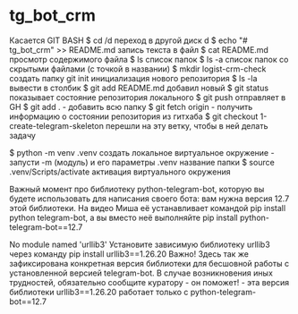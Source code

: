 # tg_bot_crm
Касается GIT BASH
$ cd /d переход в другой диск d
$ echo "# tg_bot_crm" >> README.md запись текста в файл
$ cat README.md просмотр содержимого файла 
$ ls список папок
$ ls -a список папок со скрытыми файлами (с точкой в названии)
$ mkdir logist-crm-check создать папку
git init инициализация нового репозитория
$ ls -la вывести в столбик
$ git add README.md добавил новый 
$ git status показывает состояние репозитория локального
$ git push отправляет в GH
$ git add . - добавить всю папку
$ git fetch origin - получить информацию о состоянии репозитория из гитхаба
$ git checkout 1-create-telegram-skeleton перешли на эту ветку, чтобы в ней делать задачу

$ python -m venv .venv создать локальное виртуальное окружение - запусти -m (модуль) и его параметры .venv название папки
$ source .venv/Scripts/activate активация виртуального окружения

Важный момент про библиотеку python-telegram-bot, которую вы будете использовать для написания своего бота: вам нужна версия 12.7 этой библиотеки. На видео Миша её устанавливает командой pip install python telegram-bot, а вы вместо неё выполняйте pip install python-telegram-bot==12.7

No module named 'urllib3' Установите зависимую библиотеку urllib3 через команду pip install urllib3==1.26.20 Важно! Здесь так же зафиксирована конкретная версия библиотеки для бесшовной работы с установленной версией telegram-bot. В случае возникновения иных трудностей, обязательно сообщите куратору - он поможет! - эта версия библиотеки urllib3==1.26.20 работает только с python-telegram-bot==12.7
